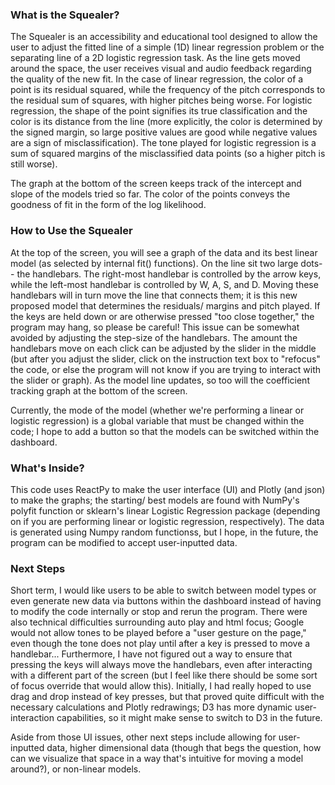 ### What is the Squealer?
The Squealer is an accessibility and educational tool designed to allow the user to adjust the fitted line of a simple 
(1D) linear regression problem or the separating line of a 2D logistic regression task. As the line gets moved around the space, the user 
receives visual and audio feedback regarding the quality of the new fit. In the case of linear regression,
the color of a point is its residual squared, while the frequency of the pitch corresponds to the residual sum of squares, 
with higher pitches being worse. For logistic regression, the shape of the point signifies its true classification and the color
is its distance from the line (more explicitly, the color is determined by the signed margin, so large positive values 
are good while negative values are a sign of misclassification). The tone played for logistic regression is a sum of 
squared margins of the misclassified data points (so a higher pitch is still worse). 

The graph at the bottom of the screen keeps track of the intercept and slope of the models tried so far. The color of the
points conveys the goodness of fit in the form of the log likelihood.

### How to Use the Squealer
At the top of the screen, you will see a graph of the data and its best linear model (as selected by internal fit() functions). 
On the line sit two large dots-- the handlebars. The right-most handlebar is controlled by the arrow keys,
while the left-most handlebar is controlled by W, A, S, and D. Moving these handlebars will in turn move the line that
connects them; it is this new proposed model that determines the residuals/ margins and pitch played. If the keys are
held down or are otherwise pressed "too close together," the program may hang, so please be careful! This issue can be
somewhat avoided by adjusting the step-size of the handlebars. The amount the
handlebars move on each click can be adjusted by the slider in the middle (but after you adjust the slider, click on the
instruction text box to "refocus" the code, or else the program will not know if you are trying to interact with the 
slider or graph). As the model line updates, so too will the coefficient tracking graph at the bottom of the screen. 

Currently, the mode of the model (whether we're performing a linear or logistic regression) is a global variable that
must be changed within the code; I hope to add a button so that the models can be switched within the dashboard.

### What's Inside?
This code uses ReactPy to make the user interface (UI) and Plotly (and json) to make the graphs; the starting/ best models 
are found with NumPy's polyfit function or sklearn's linear Logistic Regression package (depending on if you are 
performing linear or logistic regression, respectively). The data is generated using Numpy random functionss, but I hope,
in the future, the program can be modified to accept user-inputted data.

### Next Steps
Short term, I would like users to be able to switch between model types or even generate new data via buttons within the 
dashboard instead of having to modify the code internally or stop and rerun the program. There were also technical
difficulties surrounding auto play and html focus; Google would not allow tones to be played before a "user gesture on 
the page," even though the tone does not play until after a key is pressed to move a handlebar... Furthermore, I have not
figured out a way to ensure that pressing the keys will always move the handlebars, even after interacting with a different
part of the screen (but I feel like there should be some sort of focus override that would allow this). Initially, I had 
really hoped to use drag and drop instead of key presses, but that proved quite difficult with the necessary calculations
and Plotly redrawings; D3 has more dynamic user-interaction capabilities, so it might make sense to switch to D3 in the future. 

Aside from those UI issues, other next steps include allowing for user-inputted data, higher dimensional data (though that
begs the question, how can we visualize that space in a way that's intuitive for moving a model around?), or non-linear models. 




